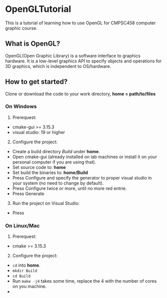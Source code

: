 # OpenGLTutorial
This is a tutorial of learning how to use OpenGL for CMPSC458 computer graphic course.
## What is OpenGL?
OpenGL(Open Graphic Library) is a software interface to graphics hardware.
It is a low-level graphics API to specify objects and operations for 3D graphics, which is independent to OS/hardware.
## How to get started?
Clone or download the code to your work directory, **home = path/to/files**
### On Windows
1. Prerequest: 
  - cmake-gui >= 3.15.3
  - visual studio: 19 or higher
2. Configure the project:
  - Create a build directory *Build* under **home**.
  - Open cmake-gui (already installed on lab machines or install it on your personal computer if you are using that).
  - Set source code to: **home**
  - Set build the binaries to: **home/Build**
  - Press Configure and specify the generator to proper visual studio in your system (no need to change by default).
  - Press Configure twice or more, until no more red entrie.
  - Press Generate
3. Run the project on Visual Studio:
  - Press 
### On Linux/Mac 
1. Prerequest:
  - cmake >= 3.15.3
2. Configure the project:
  - `cd` into **home**.
  - `mkdir Build`
  - `cd Build`
  - Run `make -j4` takes some time, replace the 4 with the number of cores on you machine.
  - 
